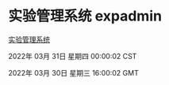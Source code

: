# 实验管理系统 expadmin
[实验管理系统](http://59.174.25.134:56808/expadmin-782313d2-e1b1-4ea7-932e-3a55e6a1a4d0/)

2022年 03月 31日 星期四 00:00:02 CST

2022年 03月 30日 星期三 16:00:02 GMT
